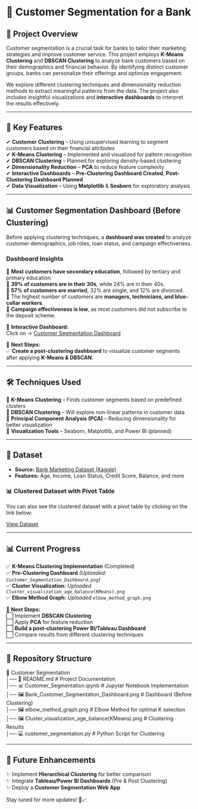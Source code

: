 # 🏦 Customer Segmentation for a Bank  

## 📌 Project Overview  
Customer segmentation is a crucial task for banks to tailor their marketing strategies and improve customer service. This project employs **K-Means Clustering** and **DBSCAN Clustering** to analyze bank customers based on their demographics and financial behavior. By identifying distinct customer groups, banks can personalize their offerings and optimize engagement.  

We explore different clustering techniques and dimensionality reduction methods to extract meaningful patterns from the data. The project also includes insightful visualizations and **interactive dashboards** to interpret the results effectively.  

---

## 🚀 Key Features  
✔ **Customer Clustering** – Using unsupervised learning to segment customers based on their financial attributes  
✔ **K-Means Clustering** – Implemented and visualized for pattern recognition  
✔ **DBSCAN Clustering** – Planned for exploring density-based clustering  
✔ **Dimensionality Reduction** – **PCA** to reduce feature complexity  
✔ **Interactive Dashboards** – **Pre-Clustering Dashboard Created**, **Post-Clustering Dashboard Planned**  
✔ **Data Visualization** – Using **Matplotlib** & **Seaborn** for exploratory analysis  

---

## 📊 Customer Segmentation Dashboard (Before Clustering)  

Before applying clustering techniques, a **dashboard was created** to analyze customer demographics, job roles, loan status, and campaign effectiveness.  

### **Dashboard Insights**  
🔹 **Most customers have secondary education**, followed by tertiary and primary education.  
🔹 **39% of customers are in their 30s**, while 24% are in their 40s.  
🔹 **57% of customers are married**, 32% are single, and 12% are divorced.  
🔹 The highest number of customers are **managers, technicians, and blue-collar workers**.  
🔹 **Campaign effectiveness is low**, as most customers did not subscribe to the deposit scheme.  

📌 **Interactive Dashboard:**  
Click on -> [Customer Segmentation Dashboard](https://public.tableau.com/views/BankCustomerSegmentationProject/BanksCustomerSegmentationDashboard?:language=en-US&:sid=&:redirect=auth&:display_count=n&:origin=viz_share_link)  

📌 **Next Steps:**  
✅ **Create a post-clustering dashboard** to visualize customer segments after applying **K-Means & DBSCAN**.  

---

## 🛠 Techniques Used  
🔹 **K-Means Clustering** – Finds customer segments based on predefined clusters  
🔹 **DBSCAN Clustering** – Will explore non-linear patterns in customer data  
🔹 **Principal Component Analysis (PCA)** – Reducing dimensionality for better visualization  
🔹 **Visualization Tools** – Seaborn, Matplotlib, and Power BI (planned)  

---

## 📂 Dataset  
- **Source:** [Bank Marketing Dataset (Kaggle)](https://www.kaggle.com/datasets/janiobachmann/bank-marketing-dataset)  
- **Features:** Age, Income, Loan Status, Credit Score, Balance, and more  

### 📊 Clustered Dataset with Pivot Table  

You can also see the clustered dataset with a pivot table by clicking on the link below:  

[View Dataset](https://docs.google.com/spreadsheets/d/1Z0LudCOb6FSKdBv-UeVnsxKGgsLk-dIW/edit?usp=sharing&ouid=102919673180469139167&rtpof=true&sd=true)  

---

## 📊 Current Progress  
✅ **K-Means Clustering Implementation** (Completed)  
✅ **Pre-Clustering Dashboard** *(Uploaded: `Customer_Segmentation_Dashboard.png`)*  
✅ **Cluster Visualization:** *Uploaded* `Cluster_visualization_age_balance(KMeans).png`  
✅ **Elbow Method Graph:** *Uploaded* `elbow_method_graph.png`  

📌 **Next Steps:**  
⬜ Implement **DBSCAN Clustering**  
⬜ Apply **PCA** for feature reduction  
⬜ **Build a post-clustering Power BI/Tableau Dashboard**  
⬜ Compare results from different clustering techniques  

---

## 📁 Repository Structure  

📂 Customer Segmentation  
│── 📜 README.md                # Project Documentation  
│── 📊 Customer_Segmentation.ipynb  # Jupyter Notebook Implementation  
│── 🖼 Bank_Customer_Segmentation_Dashboard.png  # Dashboard (Before Clustering)  
│── 🖼 elbow_method_graph.png    # Elbow Method for optimal K selection  
│── 🖼 Cluster_visualization_age_balance(KMeans).png # Clustering Results  
│── 💻 customer_segmentation.py  # Python Script for Clustering  

---

## 🎯 Future Enhancements  
✨ Implement **Hierarchical Clustering** for better comparison  
✨ Integrate **Tableau/Power BI Dashboards** (Pre & Post Clustering)  
✨ Deploy a **Customer Segmentation Web App**  

Stay tuned for more updates! 🚀📈  
